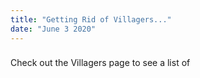 ```yaml
---
title: "Getting Rid of Villagers..."
date: "June 3 2020"
---
```


###

Check out the Villagers page to see a list of
